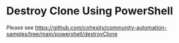 # Destroy Clone Using PowerShell

Please see <https://github.com/cohesity/community-automation-samples/tree/main/powershell/destroyClone>
